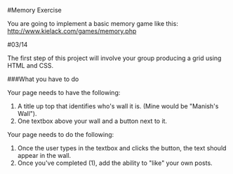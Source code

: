 #Memory Exercise

You are going to implement a basic memory game like this: http://www.kielack.com/games/memory.php

#03/14

The first step of this project will involve your group producing a grid using HTML and CSS.

###What you have to do

Your page needs to have the following:

1. A title up top that identifies who's wall it is. (Mine would be "Manish's Wall").
2. One textbox above your wall and a button next to it.

Your page needs to do the following:

1. Once the user types in the textbox and clicks the button, the text should appear in the wall. 
2. Once you've completed (1), add the ability to "like" your own posts.


